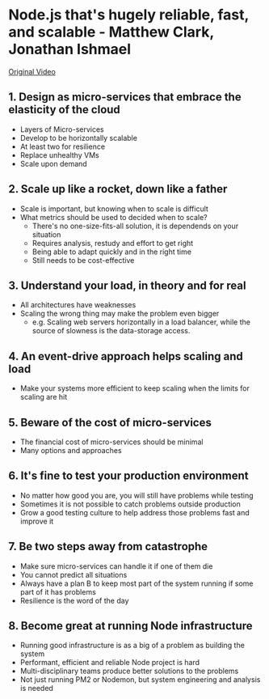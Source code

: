 # Node.js that's hugely reliable, fast, and scalable - Matthew Clark, Jonathan Ishmael

[Original Video](https://www.youtube.com/watch?v=pxmXiKlh5OU&index=11&list=PL0CdgOSSGlBYnHAl_DZoy9BWvdVQjNKE2)

##  1.  Design as micro-services that embrace the elasticity of the cloud
  - Layers of Micro-services
  - Develop to be horizontally scalable
  - At least two for resilience
  - Replace unhealthy VMs
  - Scale upon demand
##  2.  Scale up like a rocket, down like a father
  - Scale is important, but knowing when to scale is difficult
  - What metrics should be used to decided when to scale?
    * There's no one-size-fits-all solution, it is dependends on your situation
    * Requires analysis, restudy and effort to get right
    * Being able to adapt quickly and in the right time
    * Still needs to be cost-effective
##  3.  Understand your load, in theory and for real
  - All architectures have weaknesses
  - Scaling the wrong thing may make the problem even bigger
    * e.g. Scaling web servers horizontally in a load balancer, while the source of slowness is the data-storage access.
##  4.  An event-drive approach helps scaling and load
  - Make your systems more efficient to keep scaling when the limits for scaling are hit
##  5.  Beware of the cost of micro-services
  - The financial cost of micro-services should be minimal
  - Many options and approaches
##  6.  It's fine to test your production environment
  - No matter how good you are, you will still have problems while testing
  - Sometimes it is not possible to catch problems outside production
  - Grow a good testing culture to help address those problems fast and improve it 
##  7.  Be two steps away from catastrophe
  - Make sure micro-services can handle it if one of them die
  - You cannot predict all situations
  - Always have a plan B to keep most part of the system running if some part of it has problems
  - Resilience is the word of the day
##  8.  Become great at running Node infrastructure
  - Running good infrastructure is as a big of a problem as building the system
  - Performant, efficient and reliable Node project is hard
  - Multi-disciplinary teams produce better solutions to the problems
  - Not just running PM2 or Nodemon, but system engineering and analysis is needed 
